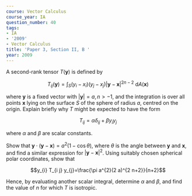 ```yaml
---
course: Vector Calculus
course_year: IA
question_number: 40
tags:
- IA
- '2009'
- Vector Calculus
title: 'Paper 3, Section II, B '
year: 2009
---
```




A second-rank tensor $T(\mathbf{y})$ is defined by

$$T_{i j}(\mathbf{y})=\int_{S}\left(y_{i}-x_{i}\right)\left(y_{j}-x_{j}\right)|\mathbf{y}-\mathbf{x}|^{2 n-2} \mathrm{~d} A(\mathbf{x})$$

where $\mathbf{y}$ is a fixed vector with $|\mathbf{y}|=a, n>-1$, and the integration is over all points $\mathbf{x}$ lying on the surface $S$ of the sphere of radius $a$, centred on the origin. Explain briefly why $T$ might be expected to have the form

$$T_{i j}=\alpha \delta_{i j}+\beta y_{i} y_{j}$$

where $\alpha$ and $\beta$ are scalar constants.

Show that $\mathbf{y} \cdot(\mathbf{y}-\mathbf{x})=a^{2}(1-\cos \theta)$, where $\theta$ is the angle between $\mathbf{y}$ and $\mathbf{x}$, and find a similar expression for $|\mathbf{y}-\mathbf{x}|^{2}$. Using suitably chosen spherical polar coordinates, show that

$$y_{i} T_{i j} y_{j}=\frac{\pi a^{2}(2 a)^{2 n+2}}{n+2}$$

Hence, by evaluating another scalar integral, determine $\alpha$ and $\beta$, and find the value of $n$ for which $T$ is isotropic.